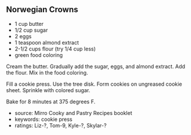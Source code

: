 Norwegian Crowns
----------------

- 1 cup butter
- 1/2 cup sugar
- 2 eggs
- 1 teaspoon almond extract
- 2-1/2 cups flour (try 1/4 cup less)
- green food coloring

Cream the butter.  Gradually add the sugar, eggs, and almond extract.
Add the flour.  Mix in the food coloring.

Fill a cookie press.  Use the tree disk.  Form cookies on ungreased
cookie sheet.  Sprinkle with colored sugar.

Bake for 8 minutes at 375 degrees F.

- source: Mirro Cooky and Pastry Recipes booklet
- keywords: cookie press
- ratings: Liz-?, Tom-9, Kyle-?, Skylar-?
